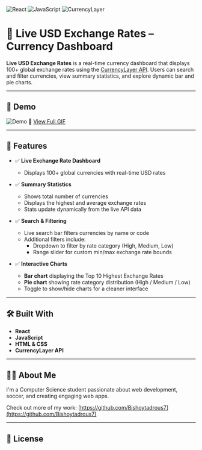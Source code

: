 ![React](https://img.shields.io/badge/react-%2361DAFB.svg?logo=react&logoColor=black)
![JavaScript](https://img.shields.io/badge/javascript-%23F7DF1E.svg?logo=javascript&logoColor=black)
![CurrencyLayer](https://img.shields.io/badge/API-CurrencyLayer-009688?logo=data&logoColor=white)

# 💱 Live USD Exchange Rates – Currency Dashboard

**Live USD Exchange Rates** is a real-time currency dashboard that displays 100+ global exchange rates using the [CurrencyLayer API](https://currencylayer.com/). Users can search and filter currencies, view summary statistics, and explore dynamic bar and pie charts.

---

## 🎥 Demo

![Demo](src/assets/CurrencyDashboard.gif)
🔗 [View Full GIF](https://imgur.com/a/DFkPUF8)

---

## 🚀 Features

- ✅ **Live Exchange Rate Dashboard**
  - Displays 100+ global currencies with real-time USD rates

- ✅ **Summary Statistics**
  - Shows total number of currencies
  - Displays the highest and average exchange rates
  - Stats update dynamically from the live API data

- ✅ **Search & Filtering**
  - Live search bar filters currencies by name or code
  - Additional filters include:
    - Dropdown to filter by rate category (High, Medium, Low)
    - Range slider for custom min/max exchange rate bounds

- ✅ **Interactive Charts**
  - **Bar chart** displaying the Top 10 Highest Exchange Rates
  - **Pie chart** showing rate category distribution (High / Medium / Low)
  - Toggle to show/hide charts for a cleaner interface

---

## 🛠️ Built With


- **React** 
- **JavaScript**
- **HTML & CSS**
- **CurrencyLayer API**

---

## 🙋‍♂️ About Me

I'm a Computer Science student passionate about web development, soccer, and creating engaging web apps.

Check out more of my work: [https://github.com/Bishoytadrous7](https://github.com/Bishoytadrous7)

---

## 📄 License

